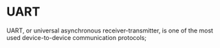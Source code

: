 # UART
UART, or universal asynchronous receiver-transmitter, is one of the most used device-to-device communication protocols;
